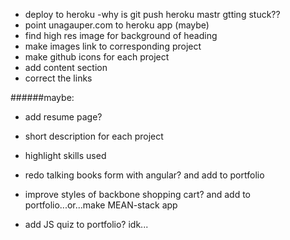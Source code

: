 * deploy to heroku -why is git push heroku mastr gtting stuck??
* point unagauper.com to heroku app
(maybe)
* find high res image for background of heading
* make images link to corresponding project
* make github icons for each project
* add content section
* correct the links

######maybe:
* add resume page?
* short description for each project
* highlight skills used

* redo talking books form with angular? and add to portfolio
* improve styles of backbone shopping cart? and add to portfolio...or...make MEAN-stack app
* add JS quiz to portfolio? idk...
